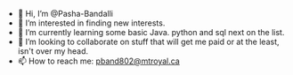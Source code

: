 - 👋 Hi, I’m @Pasha-Bandalli
- 👀 I’m interested in finding new interests.
- 🌱 I’m currently learning some basic Java. python and sql next on the list.
- 💞️ I’m looking to collaborate on stuff that will get me paid or at the least, isn't over my head.
- 📫 How to reach me: pband802@mtroyal.ca

<!---
Pasha-Bandalli/Pasha-Bandalli is a ✨ special ✨ repository because its `README.md` (this file) appears on your GitHub profile.
You can click the Preview link to take a look at your changes.
--->
